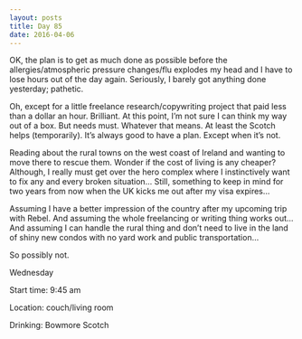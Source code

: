 ```yaml
---
layout: posts
title: Day 85
date: 2016-04-06
---
```


OK, the plan is to get as much done as possible before the allergies/atmospheric pressure changes/flu explodes my head and I have to lose hours out of the day again. Seriously, I barely got anything done yesterday; pathetic. 

Oh, except for a little freelance research/copywriting project that paid less than a dollar an hour. Brilliant. At this point, I’m not sure I can think my way out of a box. But needs must. Whatever that means. At least the Scotch helps (temporarily). It’s always good to have a plan. Except when it’s not. 

Reading about the rural towns on the west coast of Ireland and wanting to move there to rescue them. Wonder if the cost of living is any cheaper? Although, I really must get over the hero complex where I instinctively want to fix any and every broken situation… Still, something to keep in mind for two years from now when the UK kicks me out after my visa expires… 

Assuming I have a better impression of the country after my upcoming trip with Rebel. And assuming the whole freelancing or writing thing works out… And assuming I can handle the rural thing and don’t need to live in the land of shiny new condos with no yard work and public transportation… 

So possibly not.


Wednesday

Start time: 9:45 am

Location: couch/living room

Drinking: Bowmore Scotch
